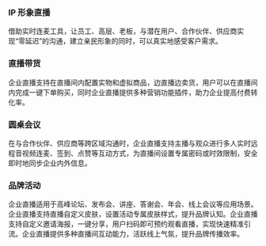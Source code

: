 ### IP 形象直播
借助实时连麦工具，让员工、高层、老板，与潜在用户、合作伙伴、供应商实现“零延迟”的沟通，建立亲民形象的同时，可以真实地感受客户需求。

### 直播带货
企业直播支持在直播间内配置实物和虚拟商品，边直播边卖货，用户可以在直播间内完成一键下单购买，同时企业直播提供多种营销功能插件，助力企业提高付费转化率。

### 圆桌会议
在与合作伙伴、供应商等跨区域沟通时，企业直播支持主播与观众进行多人实时远程音视频连麦、签到、点赞等互动方式，为直播间设置专属密码或时效限制，安全即时地同步企业内外信息。

### 品牌活动
企业直播适用于高峰论坛、发布会、讲座、答谢会、年会、线上会议等应用场景。企业直播支持直播自定义皮肤，设置活动专属皮肤样式，提升品牌认知。企业直播支持自定义邀请海报，一键分享，用户扫码即可预约观看直播，实现快速精准引流。企业直播提供多种直播间互动能力，活跃线上气氛，提升品牌传播效率。
